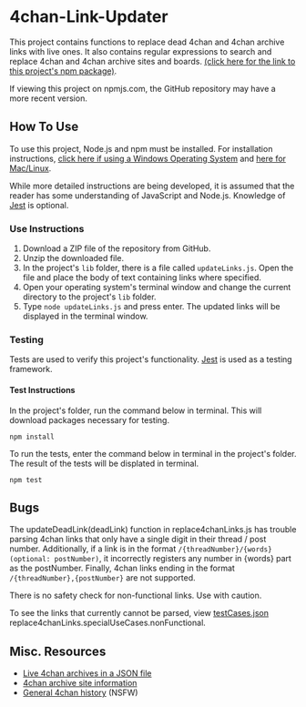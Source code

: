 # 4chan-Link-Updater

This project contains functions to replace dead 4chan and 4chan archive links with live ones. It also contains regular expressions to search and replace 4chan and 4chan archive sites and boards. [(click here for the link to this project's npm package)](https://www.npmjs.com/package/4chan-link-updater).

If viewing this project on npmjs.com, the GitHub repository may have a more recent version.

## How To Use

To use this project, Node.js and npm must be installed. For installation instructions, [click here if using a Windows Operating System](https://docs.microsoft.com/en-us/windows/dev-environment/javascript/nodejs-on-windows) and [here for Mac/Linux](https://github.com/nvm-sh/nvm#install--update-script).

While more detailed instructions are being developed, it is assumed that the reader has some understanding of JavaScript and Node.js. Knowledge of [Jest](https://jestjs.io/) is optional.

### Use Instructions

1. Download a ZIP file of the repository from GitHub.
2. Unzip the downloaded file.
3. In the project's `lib` folder, there is a file called `updateLinks.js`. Open the file and place the body of text containing links where specified.
4. Open your operating system's terminal window and change the current directory to the project's `lib` folder.
5. Type `node updateLinks.js` and press enter. The updated links will be displayed in the terminal window.

### Testing

Tests are used to verify this project's functionality. [Jest](https://jestjs.io/) is used as a testing framework.

#### Test Instructions

In the project's folder, run the command below in terminal. This will download packages necessary for testing.

```
npm install
```

To run the tests, enter the command below in terminal in the project's folder. The result of the tests will be displated in terminal.

```
npm test
```

## Bugs

The updateDeadLink(deadLink) function in replace4chanLinks.js has trouble parsing 4chan links that only have a single digit in their thread / post number. Additionally, if a link is in the format `/{threadNumber}/{words}(optional: postNumber)`, it incorrectly registers any number in {words} part as the postNumber. Finally, 4chan links ending in the format `/{threadNumber},{postNumber}` are not supported.

There is no safety check for non-functional links. Use with caution. 

To see the links that currently cannot be parsed, view [testCases.json](https://github.com/bzvnr/4chan-Link-Updater/blob/master/lib/testCases.json) replace4chanLinks.specialUseCases.nonFunctional.

## Misc. Resources

- [Live 4chan archives in a JSON file](https://github.com/4chenz/archives.json)
- [4chan archive site information](https://wiki.archiveteam.org/index.php/4chan)
- [General 4chan history](https://wiki.bibanon.org/4chan/History) (NSFW)
